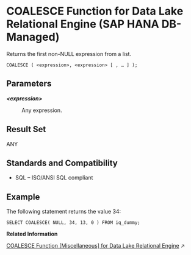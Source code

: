 <!-- loio4af5411816c4466b9335a79034b00833 -->

# COALESCE Function for Data Lake Relational Engine \(SAP HANA DB-Managed\)

Returns the first non-NULL expression from a list.



```
COALESCE ( <expression>, <expression> [ , … ] );
```



<a name="loio4af5411816c4466b9335a79034b00833__section_x3k_4rl_srb"/>

## Parameters


<dl>
<dt><b>

*<expression\>*

</b></dt>
<dd>

Any expression.



</dd>
</dl>



<a name="loio4af5411816c4466b9335a79034b00833__section_gfy_4rl_srb"/>

## Result Set

ANY



<a name="loio4af5411816c4466b9335a79034b00833__section_ibq_prl_srb"/>

## Standards and Compatibility

-   SQL – ISO/ANSI SQL compliant



<a name="loio4af5411816c4466b9335a79034b00833__section_um2_qrl_srb"/>

## Example

The following statement returns the value 34:

```
SELECT COALESCE( NULL, 34, 13, 0 ) FROM iq_dummy;
```

**Related Information**  


[COALESCE Function \[Miscellaneous\] for Data Lake Relational Engine](https://help.sap.com/viewer/19b3964099384f178ad08f2d348232a9/2024_1_QRC/en-US/a53d627984f21015a1fa9a5eb36a5dde.html "Returns the first non-NULL expression from a list.") :arrow_upper_right:

